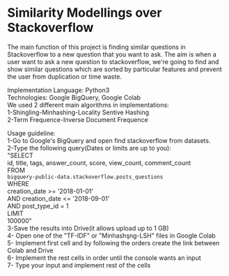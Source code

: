 # Similarity Modellings over Stackoverflow
  The main function of this project is finding similar questions in Stackoverflow to a new question that you want to ask. The aim is when a user want to ask a new question to stackoverflow, we're going to find and show similar questions which are sorted by particular features and prevent the user from duplication or time waste.           
  
  Implementation Language: Python3  
  Technologies: Google BigQuery, Google Colab  
  We used 2 different main algorithms in implementations:  
  1-Shingling-Minhashing-Locality Sentive Hashing  
  2-Term Frequence-Inverse Document Frequence  

Usage guideline:   
  1-Go to Google's BigQuery and open find stackoverflow from datasets.  
  2-Type the following query(Dates or limits are up to you):    
  "SELECT   
  id, title, tags, answer_count, score, view_count, comment_count    
  FROM  
  `bigquery-public-data.stackoverflow.posts_questions`  
  WHERE  
  creation_date >= '2018-01-01'  
  AND creation_date <= '2018-09-01'  
  AND post_type_id = 1  
  LIMIT  
  100000"  
  3-Save the results into Drive(it allows upload up to 1 GB)  
  4- Open one of the "TF-IDF" or "Minhashşng-LSH" files in Google Colab  
  5- Implement first cell and by following the orders create the link between Colab and Drive  
  6- Implement the rest cells in order until the console wants an input  
  7- Type your input and implement rest of the cells   
